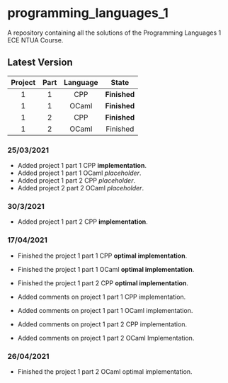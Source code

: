 # programming_languages_1

A repository containing all the solutions of the Programming Languages 1 ECE NTUA Course.

## Latest Version

| Project | Part | Language |        State        |
|:-------:|:----:|:--------:|:-------------------:|
|    1    |   1  |    CPP   |     **Finished**        |
|    1    |   1  |   OCaml  |     **Finished**        |
|    1    |   2  |    CPP   |     **Finished**        |
|    1    |   2  |   OCaml  |     Finished        |



### 25/03/2021
- Added project 1 part 1 CPP **implementation**.
- Added project 1 part 1 OCaml *placeholder*.
- Added project 1 part 2 CPP *placeholder*.
- Added project 2 part 2 OCaml *placeholder*.

### 30/3/2021
- Added project 1 part 2 CPP **implementation**.


### 17/04/2021

- Finished the project 1 part 1 CPP **optimal implementation**.
- Finished the project 1 part 1 OCaml **optimal implementation**.
- Finished the project 1 part 2 CPP **optimal implementation**.

- Added comments on project 1 part 1 CPP implementation.
- Added comments on project 1 part 1 OCaml implementation.
- Added comments on project 1 part 2 CPP implementation.
- Added comments on project 1 part 2 OCaml Implementation.

### 26/04/2021

- Finished the project 1 part 2 OCaml optimal implementation.
